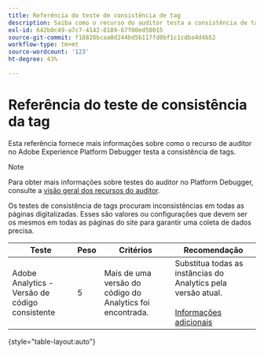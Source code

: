 ```yaml
---
title: Referência do teste de consistência de tag
description: Saiba como o recurso do auditor testa a consistência de tags no Adobe Experience Platform Debugger.
exl-id: 642b0c49-a7c7-4142-8189-67f00ed50015
source-git-commit: f18828bcaa0d244bd5b117fd8bf1c1cdba4d4b52
workflow-type: tm+mt
source-wordcount: '123'
ht-degree: 43%

---
```


# Referência do teste de consistência da tag

Esta referência fornece mais informações sobre como o recurso de auditor no Adobe Experience Platform Debugger testa a consistência de tags.

>[!NOTE]
>
>Para obter mais informações sobre testes do auditor no Platform Debugger, consulte a [visão geral dos recursos do auditor](./overview.md).

Os testes de consistência de tags procuram inconsistências em todas as páginas digitalizadas. Esses são valores ou configurações que devem ser os mesmos em todas as páginas do site para garantir uma coleta de dados precisa.

| Teste | Peso | Critérios | Recomendação |
| --- | --- | --- | --- |
| Adobe Analytics - Versão de código consistente | 5 | Mais de uma versão do código do Analytics foi encontrada. | Substitua todas as instâncias do Analytics pela versão atual.<br><br>[Informações adicionais](https://experienceleague.adobe.com/docs/analytics/implementation/home.html?lang=pt-BR) |

{style="table-layout:auto"}
